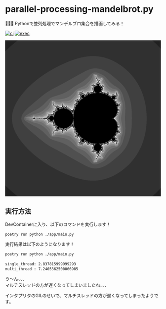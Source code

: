 # parallel-processing-mandelbrot.py

🍁🍁🍁 Pythonで並列処理でマンデルブロ集合を描画してみる！  

[![ci](https://github.com/osawa-koki/parallel-processing-mandelbrot.py/actions/workflows/ci.yml/badge.svg)](https://github.com/osawa-koki/parallel-processing-mandelbrot.py/actions/workflows/ci.yml)
[![exec](https://github.com/osawa-koki/parallel-processing-mandelbrot.py/actions/workflows/exec.yml/badge.svg)](https://github.com/osawa-koki/parallel-processing-mandelbrot.py/actions/workflows/exec.yml)

![成果物](./docs/images/fruit.png)  

## 実行方法

DevContainerに入り、以下のコマンドを実行します！  

```shell
poetry run python ./app/main.py
```

実行結果は以下のようになります！  

```result
poetry run python ./app/main.py

single_thread: 2.837815999999293
multi_thread : 7.2405362500066985
```

う〜ん、、、  
マルチスレッドの方が遅くなってしまいましたね、、、  

インタプリタのGILのせいで、マルチスレッドの方が遅くなってしまったようです。  
